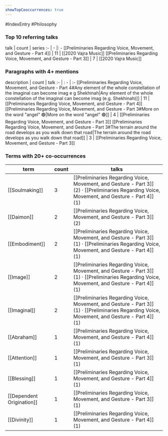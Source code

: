 ```yaml
---
showTopCooccurrences: true
---
```

#IndexEntry #Philosophy

### Top 10 referring talks
talk | count | series
:- | - |: -
[[Preliminaries Regarding Voice, Movement, and Gesture - Part 4]] | 11 | [[2020 Vajra Music]]
[[Preliminaries Regarding Voice, Movement, and Gesture - Part 3]] | 7 | [[2020 Vajra Music]]

### Paragraphs with 4+ mentions
description | count | talk
:- | : - | :-
[[Preliminaries Regarding Voice, Movement, and Gesture - Part 4#Any element of the whole constellation of the imaginal can become imag e g Shekhinah\|Any element of the whole constellation of the imaginal can become imag (e.g. Shekhinah)]] | 11 | [[Preliminaries Regarding Voice, Movement, and Gesture - Part 4]]
[[Preliminaries Regarding Voice, Movement, and Gesture - Part 3#More on the word "angel" 🟢\|More on the word "angel" 🟢]] | 4 | [[Preliminaries Regarding Voice, Movement, and Gesture - Part 3]]
[[Preliminaries Regarding Voice, Movement, and Gesture - Part 3#The terrain around the road develops as you walk down that road\|The terrain around the road develops as you walk down that road]] | 3 | [[Preliminaries Regarding Voice, Movement, and Gesture - Part 3]]

### Terms with 20+ co-occurrences
term | count | talks
-|-|-
[[Soulmaking]] | 3 | <span class="counts">[[Preliminaries Regarding Voice, Movement, and Gesture - Part 3]] (2) · [[Preliminaries Regarding Voice, Movement, and Gesture - Part 4]] (1)</span> 
[[Daimon]] | 2 | <span class="counts">[[Preliminaries Regarding Voice, Movement, and Gesture - Part 3]] (2)</span> 
[[Embodiment]] | 2 | <span class="counts">[[Preliminaries Regarding Voice, Movement, and Gesture - Part 3]] (1) · [[Preliminaries Regarding Voice, Movement, and Gesture - Part 4]] (1)</span> 
[[Image]] | 2 | <span class="counts">[[Preliminaries Regarding Voice, Movement, and Gesture - Part 3]] (1) · [[Preliminaries Regarding Voice, Movement, and Gesture - Part 4]] (1)</span> 
[[Imaginal]] | 2 | <span class="counts">[[Preliminaries Regarding Voice, Movement, and Gesture - Part 3]] (1) · [[Preliminaries Regarding Voice, Movement, and Gesture - Part 4]] (1)</span> 
[[Abraham]] | 1 | <span class="counts">[[Preliminaries Regarding Voice, Movement, and Gesture - Part 4]] (1)</span> 
[[Attention]] | 1 | <span class="counts">[[Preliminaries Regarding Voice, Movement, and Gesture - Part 3]] (1)</span> 
[[Blessing]] | 1 | <span class="counts">[[Preliminaries Regarding Voice, Movement, and Gesture - Part 4]] (1)</span> 
[[Dependent Origination]] | 1 | <span class="counts">[[Preliminaries Regarding Voice, Movement, and Gesture - Part 3]] (1)</span> 
[[Divinity]] | 1 | <span class="counts">[[Preliminaries Regarding Voice, Movement, and Gesture - Part 4]] (1)</span> 

